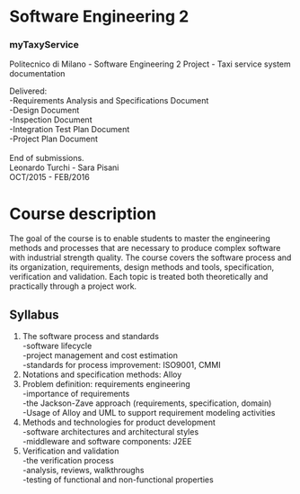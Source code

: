 # Software Engineering 2

### myTaxyService
Politecnico di Milano - Software Engineering 2 Project - Taxi service system documentation<br />

Delivered:<br />
-Requirements Analysis and Specifications Document<br />
-Design Document<br />
-Inspection Document<br />
-Integration Test Plan Document<br />
-Project Plan Document<br />
<br />
End of submissions.<br />
Leonardo Turchi - Sara Pisani<br />
OCT/2015 - FEB/2016<br />

# Course description
The goal of the course is to enable students to master the engineering methods and processes that are necessary to produce complex software with industrial strength quality. The course covers the software process and its organization, requirements, design methods and tools, specification, verification and validation. Each topic is treated both theoretically and practically through a project work.

## Syllabus
1. The software process and standards<br />
-software lifecycle<br />
-project management and cost estimation<br />
-standards for process improvement: ISO9001, CMMI<br />
2. Notations and specification methods: Alloy <br />
3. Problem definition: requirements engineering<br />
-importance of requirements<br />
-the Jackson-Zave approach (requirements, specification, domain)<br />
-Usage of Alloy and UML to support requirement modeling activities<br />
4. Methods and technologies for product development<br />
-software architectures and architectural styles<br />
-middleware and software components: J2EE<br />
5. Verification and validation<br />
-the verification process<br />
-analysis, reviews, walkthroughs<br />
-testing of functional and non-functional properties<br />

